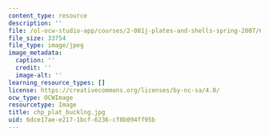 ```yaml
---
content_type: resource
description: ''
file: /ol-ocw-studio-app/courses/2-081j-plates-and-shells-spring-2007/6dce17aee2171bcf6236cf8b094ff95b_chp_plat_bucklng.jpg
file_size: 33754
file_type: image/jpeg
image_metadata:
  caption: ''
  credit: ''
  image-alt: ''
learning_resource_types: []
license: https://creativecommons.org/licenses/by-nc-sa/4.0/
ocw_type: OCWImage
resourcetype: Image
title: chp_plat_bucklng.jpg
uid: 6dce17ae-e217-1bcf-6236-cf8b094ff95b
---
```

